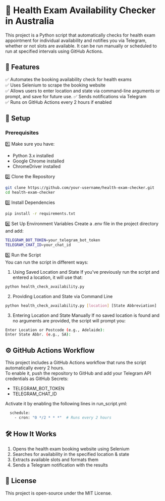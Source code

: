 # 🏥 Health Exam Availability Checker in Australia  
This project is a Python script that automatically checks for health exam appointment for individual availability and notifies you via Telegram, whether or not slots are available. It can be run manually or scheduled to run at specified intervals using GitHub Actions.

## 🚀 Features  
✅ Automates the booking availability check for health exams  
✅ Uses Selenium to scrape the booking website  
✅ Allows users to enter location and state via command-line arguments or prompt, and save for future use.
✅ Sends notifications via Telegram  
✅ Runs on GitHub Actions every 2 hours if enabled  

## 📌 Setup  
### Prerequisites
1️⃣ Make sure you have:
- Python 3.x installed
- Google Chrome installed
- ChromeDriver installed  

2️⃣ Clone the Repository
```bash
git clone https://github.com/your-username/health-exam-checker.git
cd health-exam-checker
```

3️⃣ Install Dependencies
```bash
pip install -r requirements.txt
```

4️⃣ Set Up Environment Variables
Create a .env file in the project directory and add:
```sh
TELEGRAM_BOT_TOKEN=your_telegram_bot_token
TELEGRAM_CHAT_ID=your_chat_id
```

5️⃣ Run the Script  
You can run the script in different ways:
1. Using Saved Location and State
If you've previously run the script and entered a location, it will use that:
```bash
python health_check_availability.py
```
2. Providing Location and State via Command Line
```bash
python health_check_availability.py [location] [State Abbreviation]
```
3. Entering Location and State Manually
If no saved location is found and no arguments are provided, the script will prompt you:
```bash
Enter Location or Postcode (e.g., Adelaide):
Enter State Abbr. (e.g., SA):
```

## ⚙️ GitHub Actions Workflow
This project includes a GitHub Actions workflow that runs the script automatically every 2 hours.  
To enable it, push the repository to GitHub and add your Telegram API credentials as GitHub Secrets:
- TELEGRAM_BOT_TOKEN
- TELEGRAM_CHAT_ID

Activate it by enabling the following lines in run_script.yml:
```bash
  schedule:
    - cron: "0 */2 * * *"  # Runs every 2 hours
```

## 🛠 How It Works  
1. Opens the health exam booking website using Selenium
2. Searches for availability in the specified location & state
3. Extracts available slots and formats them
4. Sends a Telegram notification with the results

## 📜 License  
This project is open-source under the MIT License.



